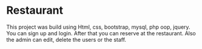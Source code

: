 # Restaurant
This project was build using Html, css, bootstrap, mysql, php oop, jquery.
You can sign up and login. After that you can reserve at the restaurant. Also the admin can edit, delete the users or the staff.
